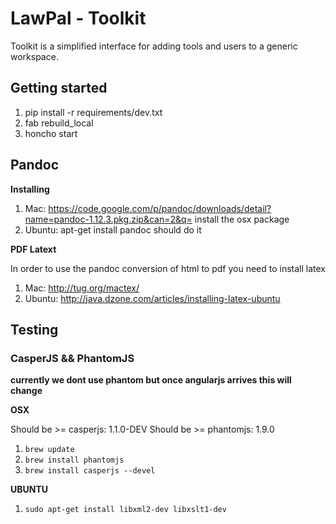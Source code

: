 LawPal - Toolkit
================

Toolkit is a simplified interface for adding tools and users to a generic
workspace.


Getting started
---------------

1. pip install -r requirements/dev.txt
2. fab rebuild_local
3. honcho start


Pandoc
------

__Installing__

1. Mac: https://code.google.com/p/pandoc/downloads/detail?name=pandoc-1.12.3.pkg.zip&can=2&q= install the osx package
2. Ubuntu: apt-get install pandoc should do it

__PDF Latext__

In order to use the pandoc conversion of html to pdf you need to install latex

1. Mac: http://tug.org/mactex/
2. Ubuntu: http://java.dzone.com/articles/installing-latex-ubuntu


Testing
-------

### CasperJS && PhantomJS ###

__currently we dont use phantom but once angularjs arrives this will change__

__OSX__

Should be >= casperjs: 1.1.0-DEV
Should be >= phantomjs: 1.9.0

1. ```brew update```
2. ```brew install phantomjs```
2. ```brew install casperjs --devel```


__UBUNTU__

1. ```sudo apt-get install libxml2-dev libxslt1-dev```
